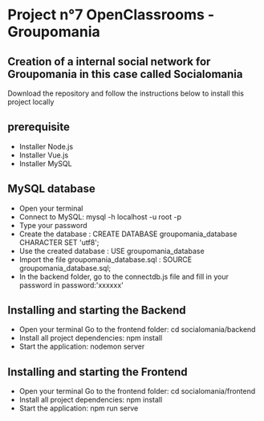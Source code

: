 # Project n°7 OpenClassrooms - Groupomania
## Creation of a internal social network for Groupomania in this case called Socialomania
Download the repository and follow the instructions below to install this project locally

## prerequisite
- Installer Node.js
- Installer Vue.js
- Installer MySQL

## MySQL database
- Open your terminal
- Connect to MySQL: mysql -h localhost -u root -p
- Type your password
- Create the database : CREATE DATABASE groupomania_database CHARACTER SET 'utf8';
- Use the created database : USE groupomania_database
- Import the file groupomania_database.sql : SOURCE groupomania_database.sql;
- In the backend folder, go to the connectdb.js file and fill in your password in password:'xxxxxx'

## Installing and starting the Backend
- Open your terminal Go to the frontend folder: cd socialomania/backend
-  Install all project dependencies: npm install 
-  Start the application: nodemon server

## Installing and starting the Frontend
- Open your terminal Go to the frontend folder: cd socialomania/frontend 
- Install all project dependencies: npm install 
- Start the application: npm run serve
